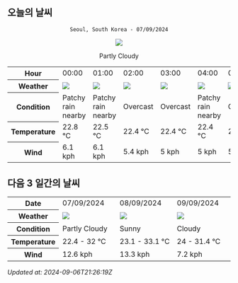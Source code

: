 ## 오늘의 날씨
<div align="center">

`Seoul, South Korea - 07/09/2024`

<img src="https://cdn.weatherapi.com/weather/64x64/day/116.png"/>

Partly Cloudy 

</div>


<table>
    <tr>
        <th>Hour</th>
        <td>00:00</td><td>01:00</td><td>02:00</td><td>03:00</td><td>04:00</td><td>05:00</td><td>06:00</td><td>07:00</td><td>08:00</td><td>09:00</td><td>10:00</td><td>11:00</td><td>12:00</td><td>13:00</td><td>14:00</td><td>15:00</td><td>16:00</td><td>17:00</td><td>18:00</td><td>19:00</td><td>20:00</td><td>21:00</td><td>22:00</td><td>23:00</td>
    </tr>
    <tr>
        <th>Weather</th>
        <td><img src="https://cdn.weatherapi.com/weather/64x64/night/176.png"></img></td><td><img src="https://cdn.weatherapi.com/weather/64x64/night/176.png"></img></td><td><img src="https://cdn.weatherapi.com/weather/64x64/night/122.png"></img></td><td><img src="https://cdn.weatherapi.com/weather/64x64/night/122.png"></img></td><td><img src="https://cdn.weatherapi.com/weather/64x64/night/176.png"></img></td><td><img src="https://cdn.weatherapi.com/weather/64x64/night/122.png"></img></td><td><img src="https://cdn.weatherapi.com/weather/64x64/day/116.png"></img></td><td><img src="https://cdn.weatherapi.com/weather/64x64/day/119.png"></img></td><td><img src="https://cdn.weatherapi.com/weather/64x64/day/116.png"></img></td><td><img src="https://cdn.weatherapi.com/weather/64x64/day/116.png"></img></td><td><img src="https://cdn.weatherapi.com/weather/64x64/day/116.png"></img></td><td><img src="https://cdn.weatherapi.com/weather/64x64/day/116.png"></img></td><td><img src="https://cdn.weatherapi.com/weather/64x64/day/116.png"></img></td><td><img src="https://cdn.weatherapi.com/weather/64x64/day/116.png"></img></td><td><img src="https://cdn.weatherapi.com/weather/64x64/day/113.png"></img></td><td><img src="https://cdn.weatherapi.com/weather/64x64/day/113.png"></img></td><td><img src="https://cdn.weatherapi.com/weather/64x64/day/113.png"></img></td><td><img src="https://cdn.weatherapi.com/weather/64x64/day/113.png"></img></td><td><img src="https://cdn.weatherapi.com/weather/64x64/day/113.png"></img></td><td><img src="https://cdn.weatherapi.com/weather/64x64/night/113.png"></img></td><td><img src="https://cdn.weatherapi.com/weather/64x64/night/113.png"></img></td><td><img src="https://cdn.weatherapi.com/weather/64x64/night/113.png"></img></td><td><img src="https://cdn.weatherapi.com/weather/64x64/night/113.png"></img></td><td><img src="https://cdn.weatherapi.com/weather/64x64/night/113.png"></img></td>
    </tr>
    <tr>
        <th>Condition</th>
        <td width="200px">Patchy rain nearby</td><td width="200px">Patchy rain nearby</td><td width="200px">Overcast </td><td width="200px">Overcast </td><td width="200px">Patchy rain nearby</td><td width="200px">Overcast </td><td width="200px">Partly cloudy</td><td width="200px">Cloudy </td><td width="200px">Partly Cloudy </td><td width="200px">Partly Cloudy </td><td width="200px">Partly Cloudy </td><td width="200px">Partly Cloudy </td><td width="200px">Partly Cloudy </td><td width="200px">Partly Cloudy </td><td width="200px">Sunny</td><td width="200px">Sunny</td><td width="200px">Sunny</td><td width="200px">Sunny</td><td width="200px">Sunny</td><td width="200px">Clear </td><td width="200px">Clear </td><td width="200px">Clear </td><td width="200px">Clear </td><td width="200px">Clear </td>
    </tr>
    <tr>
        <th>Temperature</th>
        <td>22.8 °C</td><td>22.5 °C</td><td>22.4 °C</td><td>22.4 °C</td><td>22.4 °C</td><td>22.5 °C</td><td>23.1 °C</td><td>22.7 °C</td><td>23.4 °C</td><td>24.3 °C</td><td>26.4 °C</td><td>28.4 °C</td><td>30.1 °C</td><td>31.3 °C</td><td>31.9 °C</td><td>32 °C</td><td>31.4 °C</td><td>30.5 °C</td><td>29.2 °C</td><td>27.2 °C</td><td>26.4 °C</td><td>26 °C</td><td>25.6 °C</td><td>25 °C</td>
    </tr>
    <tr>
        <th>Wind</th>
        <td>6.1 kph</td><td>6.1 kph</td><td>5.4 kph</td><td>5 kph</td><td>5 kph</td><td>5 kph</td><td>6.8 kph</td><td>4 kph</td><td>4.7 kph</td><td>4.7 kph</td><td>4.3 kph</td><td>3.2 kph</td><td>1.4 kph</td><td>2.9 kph</td><td>6.1 kph</td><td>10.4 kph</td><td>12.6 kph</td><td>12.2 kph</td><td>10.1 kph</td><td>6.8 kph</td><td>5 kph</td><td>3.2 kph</td><td>3.6 kph</td><td>2.9 kph</td>
    </tr>
</table>


## 다음 3 일간의 날씨


<table>
    <tr>
        <th>Date</th>
        <td>07/09/2024</td><td>08/09/2024</td><td>09/09/2024</td>
    </tr>
    <tr>
        <th>Weather</th>
        <td><img src="https://cdn.weatherapi.com/weather/64x64/day/116.png"/></td><td><img src="https://cdn.weatherapi.com/weather/64x64/day/113.png"/></td><td><img src="https://cdn.weatherapi.com/weather/64x64/day/119.png"/></td>
    </tr>
    <tr>
        <th>Condition</th>
        <td width="200px">Partly Cloudy </td><td width="200px">Sunny</td><td width="200px">Cloudy </td>
    </tr>
    <tr>
        <th>Temperature</th>
        <td>22.4 -  32 °C</td><td>23.1 -  33.1 °C</td><td>24 -  31.4 °C</td>
    </tr>
    <tr>
        <th>Wind</th>
        <td>12.6 kph</td><td>13.3 kph</td><td>7.2 kph</td>
    </tr>
</table>


*Updated at: 2024-09-06T21:26:19Z*
